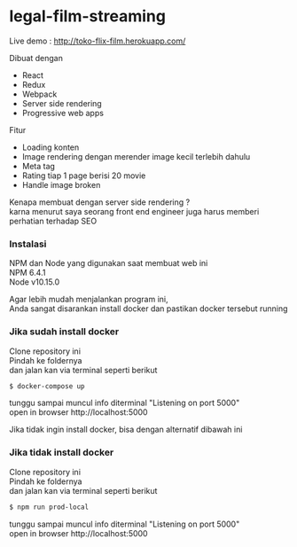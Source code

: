 # legal-film-streaming

Live demo : http://toko-flix-film.herokuapp.com/

Dibuat dengan
- React
- Redux
- Webpack
- Server side rendering
- Progressive web apps

Fitur 
- Loading konten 
- Image rendering dengan merender image kecil terlebih dahulu
- Meta tag
- Rating tiap 1 page berisi 20 movie
- Handle image broken

Kenapa membuat dengan server side rendering ?\
karna menurut saya seorang front end engineer juga harus memberi perhatian terhadap SEO


### Instalasi
NPM dan Node yang digunakan saat membuat web ini\
NPM 6.4.1\
Node v10.15.0

Agar lebih mudah menjalankan program ini,\
Anda sangat disarankan install docker dan pastikan docker tersebut running

### Jika sudah install docker  
Clone repository ini\
Pindah ke foldernya\
dan jalan kan via terminal seperti berikut

```sh
$ docker-compose up
```
tunggu sampai muncul info diterminal "Listening on port 5000"\
open in browser http://localhost:5000

Jika tidak ingin install docker, bisa dengan alternatif dibawah ini

### Jika tidak install docker
Clone repository ini\
Pindah ke foldernya\
dan jalan kan via terminal seperti berikut

```sh
$ npm run prod-local
```
tunggu sampai muncul info diterminal "Listening on port 5000"\
open in browser http://localhost:5000
